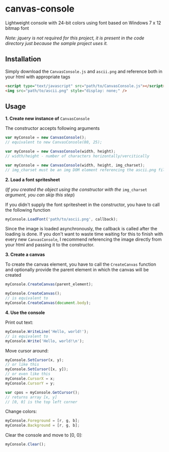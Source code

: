# canvas-console
Lightweight console with 24-bit colors using font based on Windows 7 x 12 bitmap font

*Note: jquery is not required for this project, it is present in the code directory just because the sample project uses it.*

## Installation
Simply download the `CanvasConsole.js` and `ascii.png` and reference both in your html with appropriate tags
```html
<script type="text/javascript" src="path/to/CanvasConsole.js"></script>
<img src="path/to/ascii.png" style="display: none;" />
```

## Usage

**1. Create new instance of** `CanvasConsole`

The constructor accepts following arguments
```javascript
var myConsole = new CanvasConsole();
// equivalent to new CanvasConsole(80, 25);

var myConsole = new CanvasConsole(width, height);
// width/height - number of characters horizontally/vercitically

var myConsole = new CanvasConsole(width, height, img_charset);
// img_charset must be an img DOM element referencing the ascii.png file
```

**2. Load a font spritesheet**

(*If you created the object using the constructor with the* `img_charset` *argument, you can skip this step*)

If you didn't supply the font spritesheet in the constructor, you have to call the following function
```javascript
myConsole.LoadFont('path/to/ascii.png', callback);
```
Since the image is loaded asynchronously, the callback is called after the loading is done.
If you don't want to waste time waiting for this to finish with every new `CanvasConsole`, I
recommend referencing the image directly from your html and passing it to the constructor.

**3. Create a canvas**

To create the canvas element, you have to call the `CreateCanvas` function and optionally
provide the parent element in which the canvas will be created
```javascript
myConsole.CreateCanvas(parent_element);

myConsole.CreateCanvas();
// is equivalent to 
myConsole.CreateCanvas(document.body);
```

**4. Use the console**

Print out text:
```javascript
myConsole.WriteLine('Hello, world!');
// is equivalent to
myConsole.Write('Hello, world!\n');
```

Move cursor around:
```javascript
myConsole.SetCursor(x, y);
// or like this
myConsole.SetCursor([x, y]);
// or even like this
myConsole.CursorX = x;
myConsole.CursorY = y;

var cpos = myConsole.GetCursor();
// returns array [x, y]
// [0, 0] is the top left corner
```

Change colors:
```javascript
myConsole.Foreground = [r, g, b];
myConsole.Background = [r, g, b];
```

Clear the console and move to [0, 0]:
```javascript
myConsole.Clear();
```
